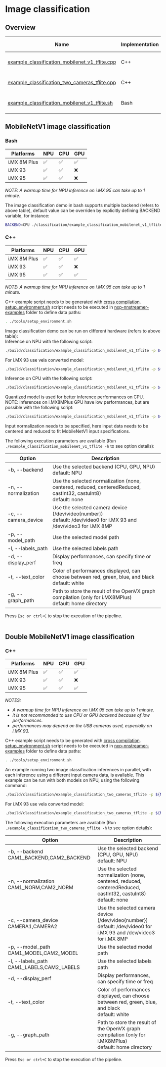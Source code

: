 # Image classification

## Overview
Name | Implementation | Model | ML engine | Features
--- | --- | --- | --- | --- |
[example_classification_mobilenet_v1_tflite.cpp](./cpp/example_classification_mobilenet_v1_tflite.cpp) | C++ | MobileNetV1 | TFLite| camera<br>gst-launch<br>
[example_classification_two_cameras_tflite.cpp](./cpp/example_classification_two_cameras_tflite.cpp) | C++ | MobileNetV1 | TFLite| camera<br>gst-launch<br>
[example_classification_mobilenet_v1_tflite.sh](./example_classification_mobilenet_v1_tflite.sh) | Bash | MobileNetV1 | TFLite| camera<br>gst-launch<br>

## MobileNetV1 image classification
### Bash
|   Platforms  | NPU | CPU | GPU |
| ------------ | --- | --- | --- |
| i.MX 8M Plus | :white_check_mark: | :white_check_mark: | :white_check_mark: |
|   i.MX 93    | :white_check_mark: | :white_check_mark: | :x: |
|   i.MX 95    | :white_check_mark: | :white_check_mark: | :x: |

*NOTE: A warmup time for NPU inference on i.MX 95 can take up to 1 minute.*

The image classification demo in bash supports multiple backend (refers to above table), default value can be overriden by explicitly defining BACKEND variable, for instance:
```bash
BACKEND=CPU ./classification/example_classification_mobilenet_v1_tflite.sh
```

### C++
|   Platforms  | NPU | CPU | GPU |
| ------------ | --- | --- | --- |
| i.MX 8M Plus | :white_check_mark: | :white_check_mark: | :white_check_mark: |
|   i.MX 93    | :white_check_mark: | :white_check_mark: | :x: |
|   i.MX 95    | :white_check_mark: | :white_check_mark: | :white_check_mark: |

*NOTE: A warmup time for NPU inference on i.MX 95 can take up to 1 minute.*

C++ example script needs to be generated with [cross compilation](../). [setup_environment.sh](../tools/setup_environment.sh) script needs to be executed in [nxp-nnstreamer-examples](../) folder to define data paths:
```bash
. ./tools/setup_environment.sh
```

Image classification demo can be run on different hardware (refers to above table):<br>
Inference on NPU with the following script:
```bash
./build/classification/example_classification_mobilenet_v1_tflite -p ${MOBILENETV1_QUANT} -l ${MOBILENETV1_LABELS}
```
For i.MX 93 use vela converted model:
```bash
./build/classification/example_classification_mobilenet_v1_tflite -p ${MOBILENETV1_QUANT_VELA} -l ${MOBILENETV1_LABELS}
```
Inference on CPU with the following script:
```bash
./build/classification/example_classification_mobilenet_v1_tflite -p ${MOBILENETV1_QUANT} -l ${MOBILENETV1_LABELS} -b CPU
```
Quantized model is used for better inference performances on CPU.<br>
NOTE: inferences on i.MX8MPlus GPU have low performances, but are possible with the following script:
```bash
./build/classification/example_classification_mobilenet_v1_tflite -p ${MOBILENETV1} -l ${MOBILENETV1_LABELS} -b GPU -n centeredReduced
```
Input normalization needs to be specified, here input data needs to be centered and reduced to fit MobileNetV1 input specifications.

The following execution parameters are available (Run ``` ./example_classification_mobilenet_v1_tflite -h``` to see option details):

Option | Description
--- | ---
-b, --backend | Use the selected backend (CPU, GPU, NPU)<br> default: NPU
-n, --normalization | Use the selected normalization (none, centered, reduced, centeredReduced, castInt32, castuInt8)<br> default: none
-c, --camera_device | Use the selected camera device (/dev/video{number})<br>default: /dev/video0 for i.MX 93 and /dev/video3 for i.MX 8MP
-p, --model_path | Use the selected model path
-l, --labels_path | Use the selected labels path
-d, --display_perf |Display performances, can specify time or freq
-t, --text_color | Color of performances displayed, can choose between red, green, blue, and black<br> default: white
-g, --graph_path | Path to store the result of the OpenVX graph compilation (only for i.MX8MPlus)<br> default: home directory

Press ```Esc or ctrl+C``` to stop the execution of the pipeline.<br><br>

## Double MobileNetV1 image classification
### C++
|   Platforms  | NPU | CPU | GPU |
| ------------ | --- | --- | --- |
| i.MX 8M Plus | :white_check_mark: | :white_check_mark: | :white_check_mark: |
|   i.MX 93    | :white_check_mark: | :white_check_mark: | :x: |
|   i.MX 95    | :white_check_mark: | :white_check_mark: | :white_check_mark: |

*NOTES:*
- *A warmup time for NPU inference on i.MX 95 can take up to 1 minute.*
- *it is not recommanded to use CPU or GPU backend because of low performances.*
- *performances may depend on the USB cameras used, especially on i.MX 93.*

C++ example script needs to be generated with [cross compilation](../). [setup_environment.sh](../tools/setup_environment.sh) script needs to be executed in [nxp-nnstreamer-examples](../) folder to define data paths:
```bash
. ./tools/setup_environment.sh
```
An example running two image classification inferences in parallel, with each inference using a different input camera data, is available. This example can be run with both models on NPU, using the following command:<br>

```bash
./build/classification/example_classification_two_cameras_tflite -p ${MOBILENETV1_QUANT},${MOBILENETV1_QUANT} -l ${MOBILENETV1_LABELS} -c ${CAM1_PATH},${CAM2_PATH}
```
For i.MX 93 use vela converted model:
```bash
./build/classification/example_classification_two_cameras_tflite -p ${MOBILENETV1_QUANT_VELA},${MOBILENETV1_QUANT_VELA} -l ${MOBILENETV1_LABELS} -c ${CAM1_PATH},${CAM2_PATH}
```
The following execution parameters are available (Run ``` ./example_classification_two_cameras_tflite -h``` to see option details):

Option | Description
--- | ---
-b, --backend CAM1_BACKEND,CAM2_BACKEND | Use the selected backend (CPU, GPU, NPU)<br> default: NPU
-n, --normalization CAM1_NORM,CAM2_NORM | Use the selected normalization (none, centered, reduced, centeredReduced, castInt32, castuInt8)<br> default: none
-c, --camera_device CAMERA1,CAMERA2 | Use the selected camera device (/dev/video{number})<br>default: /dev/video0 for i.MX 93 and /dev/video3 for i.MX 8MP
-p, --model_path CAM1_MODEL,CAM2_MODEL | Use the selected model path
-l, --labels_path CAM1_LABELS,CAM2_LABELS | Use the selected labels path
-d, --display_perf |Display performances, can specify time or freq
-t, --text_color | Color of performances displayed, can choose between red, green, blue, and black<br> default: white
-g, --graph_path | Path to store the result of the OpenVX graph compilation (only for i.MX8MPlus)<br> default: home directory

Press ```Esc or ctrl+C``` to stop the execution of the pipeline.
